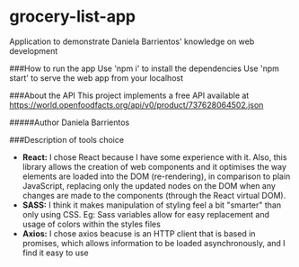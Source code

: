 # grocery-list-app
Application to demonstrate Daniela Barrientos' knowledge on web development

###How to run the app
Use 'npm i' to install the dependencies
Use 'npm start' to serve the web app from your localhost

###About the API
This project implements a free API available at https://world.openfoodfacts.org/api/v0/product/737628064502.json

#####Author
Daniela Barrientos

###Description of tools choice
* **React:** I chose React because I have some experience with it. Also, this library allows the creation of web components and it optimises the way elements are loaded into the DOM (re-rendering), in comparison to plain JavaScript, replacing only the updated nodes on the DOM when any changes are made to the components (through the React virtual DOM).
* **SASS:** I think it makes manipulation of styling feel a bit "smarter" than only using CSS. Eg: Sass variables allow for easy replacement and usage of colors within the styles files
* **Axios:** I chose axios beacuse is an HTTP client that is based in promises, which allows information to be loaded asynchronously, and I find it easy to use
